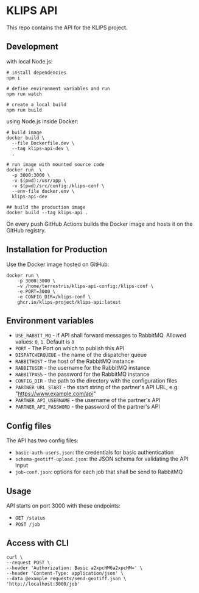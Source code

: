 # KLIPS API

This repo contains the API  for the KLIPS project.

## Development

with local Node.js:

```shell
# install dependencies
npm i

# define environment variables and run
npm run watch

# create a local build
npm run build
```

using Node.js inside Docker:
```shell
# build image
docker build \
  --file Dockerfile.dev \
  --tag klips-api-dev \
  .

# run image with mounted source code
docker run  \
  -p 3000:3000 \
  -v $(pwd):/usr/app \
  -v $(pwd)/src/config:/klips-conf \
  --env-file docker.env \
  klips-api-dev

## build the production image
docker build --tag klips-api .
```

On every push GitHub Actions builds the Docker image and hosts it on the GitHub registry.

## Installation for Production

Use the Docker image hosted on GitHub:

```shell
docker run \
    -p 3000:3000 \
    -v /home/terrestris/klips-api-config:/klips-conf \
    -e PORT=3000 \
    -e CONFIG_DIR=/klips-conf \
    ghcr.io/klips-project/klips-api:latest
```

## Environment variables

- `USE_RABBIT_MQ` - if API shall forward messages to RabbitMQ. Allowed values: `0`, `1`. Default is `0`
- `PORT` -  The Port on which to publish this API
- `DISPATCHERQUEUE` - the name of the dispatcher queue
- `RABBITHOST` - the host of the RabbitMQ instance
- `RABBITUSER` - the username for the RabbitMQ instance
- `RABBITPASS` - the password for the RabbitMQ instance
- `CONFIG_DIR` - the path to the directory with the configuration files
- `PARTNER_URL_START` - the start string of the partner's API URL, e.g. "https://www.example.com/api"
- `PARTNER_API_USERNAME` - the username of the partner's API
- `PARTNER_API_PASSWORD` - the password of the partner's API

## Config files

The API has two config files:

- `basic-auth-users.json`: the credentials for basic authentication
- `schema-geotiff-upload.json`: the JSON schema for validating the API input
- `job-conf.json`: options for each job that shall be send to RabbitMQ

## Usage

API starts on port 3000 with these endpoints:
- `GET /status`
- `POST /job`

## Access with CLI

```shell
curl \
--request POST \
--header 'Authorization: Basic a2xpcHM6a2xpcHM=' \
--header 'Content-Type: application/json' \
--data @example_requests/send-geotiff.json \
'http://localhost:3000/job'
```
